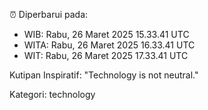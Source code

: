 ⏰ Diperbarui pada:
- WIB: Rabu, 26 Maret 2025 15.33.41 UTC
- WITA: Rabu, 26 Maret 2025 16.33.41 UTC
- WIT: Rabu, 26 Maret 2025 17.33.41 UTC

Kutipan Inspiratif:
"Technology is not neutral."


Kategori: technology

